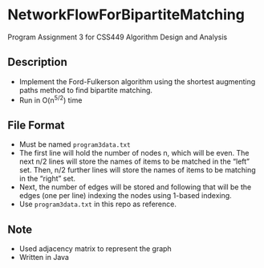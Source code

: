 # NetworkFlowForBipartiteMatching
Program Assignment 3 for CSS449 Algorithm Design and Analysis

## Description
- Implement the Ford-Fulkerson algorithm using the shortest augmenting paths method to find bipartite matching.
- Run in O(n<sup>5/2</sup>) time

## File Format
- Must be named `program3data.txt`
- The first line will hold the number of nodes n, which will be even. The next n/2 lines will store the names of items to be matched in the “left” set. Then, n/2 further lines will store the names of items to be matching in the “right” set.
- Next, the number of edges will be stored and following that will be the edges (one per line) indexing the nodes using 1-based indexing.
- Use `program3data.txt` in this repo as reference.


## Note
- Used adjacency matrix to represent the graph
- Written in Java
